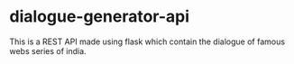 # dialogue-generator-api
This is a REST API made using flask which contain the dialogue of famous webs series of india. 
